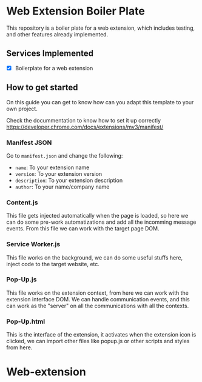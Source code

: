 # Web Extension Boiler Plate

This repository is a boiler plate for a web extension, which includes testing, and other features already implemented.

## Services Implemented

-   [x] Boilerplate for a web extension

## How to get started

On this guide you can get to know how can you adapt this template to your own project.

Check the docummentation to know how to set it up correctly
https://developer.chrome.com/docs/extensions/mv3/manifest/

### Manifest JSON

Go to `manifest.json` and change the following:

-   `name`: To your extension name
-   `version`: To your extension version
-   `description`: To your extension description
-   `author`: To your name/company name

### Content.js

This file gets injected automatically when the page is loaded, so here we can do some pre-work automatizations and add all the incomming message events.
From this file we can work with the target page DOM.

### Service Worker.js

This file works on the background, we can do some useful stuffs here, inject code to the target website, etc.

### Pop-Up.js

This file works on the extension context, from here we can work with the extension interface DOM.
We can handle communication events, and this can work as the "server" on all the communications with all the contexts.

### Pop-Up.html

This is the interface of the extension, it activates when the extension icon is clicked, we can import other files like popup.js or other scripts and styles from here.
# Web-extension
